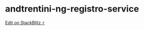 # andtrentini-ng-registro-service

[Edit on StackBlitz ⚡️](https://stackblitz.com/edit/andtrentini-ng-registro-service)